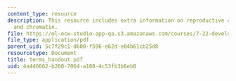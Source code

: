 ```yaml
---
content_type: resource
description: This resource includes extra information on reproductive cloning, potency,
  and chromatin.
file: https://ol-ocw-studio-app-qa.s3.amazonaws.com/courses/7-22-developmental-biology-fall-2005/4a446662b2607064a1084c53fb3b6eb8_terms_handout.pdf
file_type: application/pdf
parent_uid: 5c7f29c1-d600-f596-e62d-e84b61cb25d8
resourcetype: Document
title: terms_handout.pdf
uid: 4a446662-b260-7064-a108-4c53fb3b6eb8
---
```

